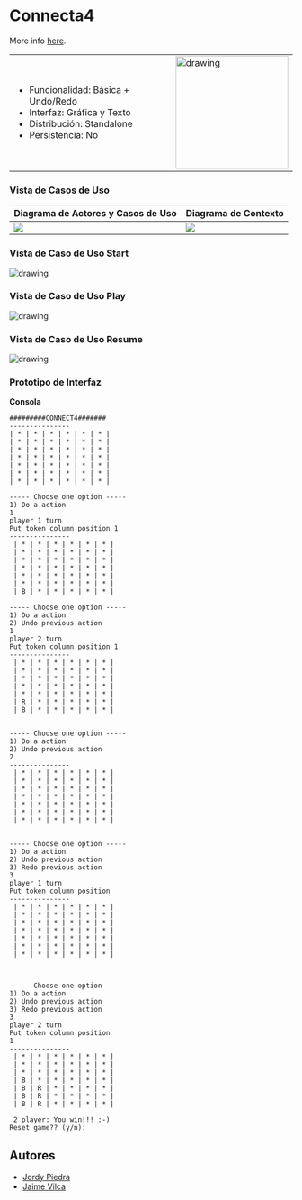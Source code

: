 # Connecta4

More info [here](https://es.wikipedia.org/wiki/Conecta_4).


<table>
    <td>
        <ul>
                <li>Funcionalidad: Básica + Undo/Redo</li>
                <li>Interfaz: Gráfica y Texto</li>
                <li>Distribución: Standalone</li>
                <li>Persistencia: No</li>
        </ul>
</td>
    <td>
        <img src="https://www.hasbro.com/common/productimages/es_ES/80FB5BCA50569047F5F45EB5DF88DAF4/231b949bbed69b230db4c3512905520264d79b29.jpg" alt="drawing" width="200"/>
    </td>
</table>

### Vista de Casos de Uso


| **Diagrama de Actores y Casos de Uso** |  **Diagrama de Contexto**   |
|----------------------------------------|-----|
| <img src="static/usesCases.png" />     | <img src="static/stateDiagram.png"/> |



### Vista de Caso de Uso Start

 <img src="static/usesCaseStart.png" alt="drawing" />

### Vista de Caso de Uso Play

 <img src="static/usesCasePlay.png" alt="drawing" />



### Vista de Caso de Uso Resume
 <img src="static/usesCaseResume.png" alt="drawing" />


### Prototipo de Interfaz


**Consola**

```
#########CONNECT4#######
---------------
| * | * | * | * | * | * |
| * | * | * | * | * | * |
| * | * | * | * | * | * |
| * | * | * | * | * | * |
| * | * | * | * | * | * |
| * | * | * | * | * | * |
| * | * | * | * | * | * |

----- Choose one option -----
1) Do a action
1
player 1 turn 
Put token column position 1
---------------
 | * | * | * | * | * | * | 
 | * | * | * | * | * | * | 
 | * | * | * | * | * | * | 
 | * | * | * | * | * | * | 
 | * | * | * | * | * | * | 
 | * | * | * | * | * | * | 
 | B | * | * | * | * | * |
  
----- Choose one option -----
1) Do a action
2) Undo previous action  
1
player 2 turn 
Put token column position 1
---------------
 | * | * | * | * | * | * | 
 | * | * | * | * | * | * | 
 | * | * | * | * | * | * | 
 | * | * | * | * | * | * | 
 | * | * | * | * | * | * | 
 | R | * | * | * | * | * | 
 | B | * | * | * | * | * |
   
   
----- Choose one option -----
1) Do a action
2) Undo previous action    
2
---------------
 | * | * | * | * | * | * | 
 | * | * | * | * | * | * | 
 | * | * | * | * | * | * | 
 | * | * | * | * | * | * | 
 | * | * | * | * | * | * | 
 | * | * | * | * | * | * | 
 | * | * | * | * | * | * |
 
    
----- Choose one option -----
1) Do a action
2) Undo previous action
3) Redo previous action      
3
player 1 turn 
Put token column position 
---------------
 | * | * | * | * | * | * | 
 | * | * | * | * | * | * | 
 | * | * | * | * | * | * | 
 | * | * | * | * | * | * | 
 | * | * | * | * | * | * | 
 | * | * | * | * | * | * | 
 | * | * | * | * | * | * |
 
 
     
----- Choose one option -----
1) Do a action
2) Undo previous action
3) Redo previous action      
3
player 2 turn 
Put token column position 
1
---------------
 | * | * | * | * | * | * | 
 | * | * | * | * | * | * | 
 | * | * | * | * | * | * | 
 | B | * | * | * | * | * | 
 | B | R | * | * | * | * | 
 | B | R | * | * | * | * | 
 | B | R | * | * | * | * |
 
 2 player: You win!!! :-)
Reset game?? (y/n): 
```





## Autores

* [Jordy Piedra](https://github.com/JordyPiedra)
* [Jaime Vilca](https://github.com/jaimevilca)


